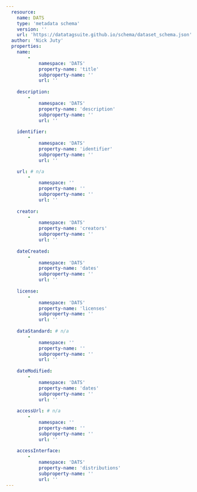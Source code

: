 ```yaml
---
  resource:
    name: DATS
    type: 'metadata schema'
    version: ''
    url: 'https://datatagsuite.github.io/schema/dataset_schema.json'
  author: 'Nick Juty'
  properties:
    name:
        - 
            namespace: 'DATS'    
            property-name: 'title'
            subproperty-name: ''
            url: ''        
            
    description:
        - 
            namespace: 'DATS'    
            property-name: 'description'
            subproperty-name: ''
            url: ''
            
    identifier:
        - 
            namespace: 'DATS'    
            property-name: 'identifier'
            subproperty-name: ''
            url: ''

    url: # n/a
        - 
            namespace: ''    
            property-name: ''
            subproperty-name: ''
            url: ''    
            
    creator:
        - 
            namespace: 'DATS'    
            property-name: 'creators'
            subproperty-name: ''
            url: '' 
            
    dateCreated:
        - 
            namespace: 'DATS'    
            property-name: 'dates'
            subproperty-name: ''
            url: ''
  
    license:
        - 
            namespace: 'DATS'    
            property-name: 'licenses'
            subproperty-name: ''
            url: ''
   
    dataStandard: # n/a
        - 
            namespace: ''    
            property-name: ''
            subproperty-name: ''
            url: ''  
            
    dateModified:
        - 
            namespace: 'DATS'    
            property-name: 'dates'
            subproperty-name: ''
            url: ''
        
    accessUrl: # n/a
        - 
            namespace: ''    
            property-name: ''
            subproperty-name: ''
            url: ''   
            
    accessInterface: 
        - 
            namespace: 'DATS'    
            property-name: 'distributions'
            subproperty-name: ''
            url: '' 
---
```

